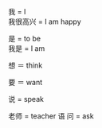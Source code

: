 我 = I  
我很高兴 = I am happy

是 = to be  
我是 = I am

想 ＝ think

要 ＝ want

说 = speak

老师 = teacher
语
问 = ask
